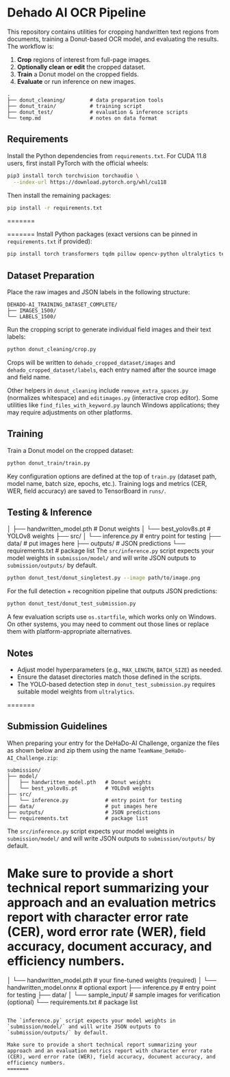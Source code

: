 # Dehado AI OCR Pipeline

This repository contains utilities for cropping handwritten text regions from documents, training a Donut-based OCR model, and evaluating the results. The workflow is:

1. **Crop** regions of interest from full-page images.
2. **Optionally clean or edit** the cropped dataset.
3. **Train** a Donut model on the cropped fields.
4. **Evaluate** or run inference on new images.

```
.
├── donut_cleaning/        # data preparation tools
├── donut_train/           # training script
├── donut_test/            # evaluation & inference scripts
└── temp.md                # notes on data format
```

## Requirements

Install the Python dependencies from `requirements.txt`. For CUDA 11.8 users,
first install PyTorch with the official wheels:

```bash
pip3 install torch torchvision torchaudio \
  --index-url https://download.pytorch.org/whl/cu118
```

Then install the remaining packages:

```bash
pip install -r requirements.txt
```


=======

=======
Install Python packages (exact versions can be pinned in `requirements.txt` if provided):

```bash
pip install torch transformers tqdm pillow opencv-python ultralytics tensorboard jiwer

```

## Dataset Preparation

Place the raw images and JSON labels in the following structure:

```
DEHADO-AI_TRAINING_DATASET_COMPLETE/
├── IMAGES_1500/
└── LABELS_1500/
```

Run the cropping script to generate individual field images and their text labels:

```bash
python donut_cleaning/crop.py
```

Crops will be written to `dehado_cropped_dataset/images` and `dehado_cropped_dataset/labels`, each entry named after the source image and field name.

Other helpers in `donut_cleaning` include `remove_extra_spaces.py` (normalizes whitespace) and `editimages.py` (interactive crop editor). Some utilities like `find_files_with_keyword.py` launch Windows applications; they may require adjustments on other platforms.

## Training

Train a Donut model on the cropped dataset:

```bash
python donut_train/train.py
```

Key configuration options are defined at the top of `train.py` (dataset path, model name, batch size, epochs, etc.). Training logs and metrics (CER, WER, field accuracy) are saved to TensorBoard in `runs/`.

## Testing & Inference

│   ├── handwritten_model.pth   # Donut weights
│   └── best_yolov8s.pt         # YOLOv8 weights
├── src/
│   └── inference.py            # entry point for testing
├── data/                       # put images here
├── outputs/                    # JSON predictions
└── requirements.txt            # package list
The `src/inference.py` script expects your model weights in `submission/model/` and will write JSON outputs to `submission/outputs/` by default.

```bash
python donut_test/donut_singletest.py --image path/to/image.png
```

For the full detection + recognition pipeline that outputs JSON predictions:

```bash
python donut_test/donut_test_submission.py
```

A few evaluation scripts use `os.startfile`, which works only on Windows. On other systems, you may need to comment out those lines or replace them with platform-appropriate alternatives.

## Notes

- Adjust model hyperparameters (e.g., `MAX_LENGTH`, `BATCH_SIZE`) as needed.
- Ensure the dataset directories match those defined in the scripts.
- The YOLO-based detection step in `donut_test_submission.py` requires suitable model weights from `ultralytics`.


=======

## Submission Guidelines

When preparing your entry for the DeHaDo-AI Challenge, organize the files as shown below and zip them using the name `TeamName_DeHaDo-AI_Challenge.zip`:

```
submission/
├── model/
│   ├── handwritten_model.pth   # Donut weights
│   └── best_yolov8s.pt         # YOLOv8 weights
├── src/
│   └── inference.py            # entry point for testing
├── data/                       # put images here
├── outputs/                    # JSON predictions
└── requirements.txt            # package list
```

The `src/inference.py` script expects your model weights in `submission/model/` and will write JSON outputs to `submission/outputs/` by default.

Make sure to provide a short technical report summarizing your approach and an evaluation metrics report with character error rate (CER), word error rate (WER), field accuracy, document accuracy, and efficiency numbers.
=======
│   └── handwritten_model.pth       # your fine-tuned weights (required)
│   └── handwritten_model.onnx      # optional export
├── inference.py                    # entry point for testing
├── data/
│   └── sample_input/               # sample images for verification (optional)
└── requirements.txt                # package list
```

The `inference.py` script expects your model weights in `submission/model/` and will write JSON outputs to `submission/outputs/` by default.

Make sure to provide a short technical report summarizing your approach and an evaluation metrics report with character error rate (CER), word error rate (WER), field accuracy, document accuracy, and efficiency numbers.
=======

